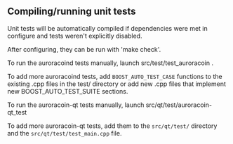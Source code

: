 Compiling/running unit tests
------------------------------------

Unit tests will be automatically compiled if dependencies were met in configure
and tests weren't explicitly disabled.

After configuring, they can be run with 'make check'.

To run the auroracoind tests manually, launch src/test/test_auroracoin .

To add more auroracoind tests, add `BOOST_AUTO_TEST_CASE` functions to the existing
.cpp files in the test/ directory or add new .cpp files that
implement new BOOST_AUTO_TEST_SUITE sections.

To run the auroracoin-qt tests manually, launch src/qt/test/auroracoin-qt_test

To add more auroracoin-qt tests, add them to the `src/qt/test/` directory and
the `src/qt/test/test_main.cpp` file.
